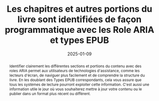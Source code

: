 ---
title: Les chapitres et autres portions du livre sont identifiées de façon programmatique avec les Role ARIA et types EPUB
abstract: Identifier clairement les différentes sections et portions du contenu avec des roles ARIA permet aux utilisateurs de technologies d'assistance, comme les lecteurs d'écran, de naviguer plus facilement et de comprendre la structure du livre. En les doublant des Types EPUB correspondants, cela vous assure que tous les systèmes de lecture pourront exploiter cette information. C'est aussi une information utile le jour où vous souhaiterez mettre à jour votre contenu ou le publier dans un format plus récent ou différent.
categories: 
    - "Structure Et Code"
agrege: O4109-E020
opquast: '4 109'
indiceebook: '20'
description: "Règle n° 020"   
before: "019"
weight: "020"
after: "021"
actif: '1'
layout: rules
date: 2025-01-09
tags: 
    - "Accessibilité"
    - "Interopérabilité"
objectif: 
    - "Assurer que les utilisateurs de technologies d'assistance peuvent naviguer et comprendre la structure du livre."
    - "Fournir une identification claire des chapitres et autres portions du livre."
Meo: 
    - "Utiliser les rôles ARIA appropriés pour identifier les différentes sections du livre, comme les chapitres"
    - "Documenter les rôles ARIA utilisés et leur implémentation pour faciliter la maintenance et les futures mises à jour."
Controle: 
    - "Utiliser des lecteurs d'écran comme NVDA, JAWS, ou VoiceOver pour naviguer dans le livre et vérifier que les sections sont correctement identifiées."
epubcheck: 
ace: true
humancheck: true
ReadiumGoToolkit: 
Source: 
    - "SNE"
Referentiel: 
    - "[Web Content Accessibility Guidelines (WCAG)](https://www.w3.org/WAI/standards-guidelines/wcag/)"
    - "[[EPUB Type and ARIA Role Authoring guide](https://w3c.github.io/epub-specs/epub33/epub-aria-authoring/)]"
steps: 
    - "Fabrication"
    - "Projet éditorial"
    - "développement"
---
